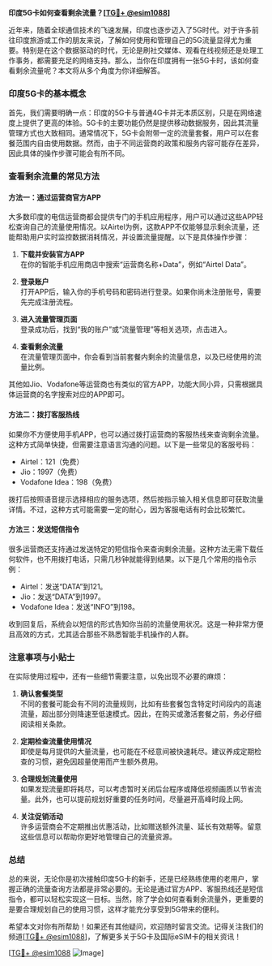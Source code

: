 **印度5G卡如何查看剩余流量？[[TG💪+ @esim1088](https://t.me/s/esim1088)]**

近年来，随着全球通信技术的飞速发展，印度也逐步迈入了5G时代。对于许多前往印度旅游或工作的朋友来说，了解如何使用和管理自己的5G流量显得尤为重要。特别是在这个数据驱动的时代，无论是刷社交媒体、观看在线视频还是处理工作事务，都需要充足的网络支持。那么，当你在印度拥有一张5G卡时，该如何查看剩余流量呢？本文将从多个角度为你详细解答。

### 印度5G卡的基本概念

首先，我们需要明确一点：印度的5G卡与普通4G卡并无本质区别，只是在网络速度上提供了更高的体验。5G卡的主要功能仍然是提供移动数据服务，因此其流量管理方式也大致相同。通常情况下，5G卡会附带一定的流量套餐，用户可以在套餐范围内自由使用数据。然而，由于不同运营商的政策和服务内容可能存在差异，因此具体的操作步骤可能会有所不同。

### 查看剩余流量的常见方法

#### 方法一：通过运营商官方APP

大多数印度的电信运营商都会提供专门的手机应用程序，用户可以通过这些APP轻松查询自己的流量使用情况。以Airtel为例，这款APP不仅能够显示剩余流量，还能帮助用户实时监控数据消耗情况，并设置流量提醒。以下是具体操作步骤：

1. **下载并安装官方APP**  
   在你的智能手机应用商店中搜索“运营商名称+Data”，例如“Airtel Data”。
   
2. **登录账户**  
   打开APP后，输入你的手机号码和密码进行登录。如果你尚未注册账号，需要先完成注册流程。

3. **进入流量管理页面**  
   登录成功后，找到“我的账户”或“流量管理”等相关选项，点击进入。

4. **查看剩余流量**  
   在流量管理页面中，你会看到当前套餐内剩余的流量信息，以及已经使用的流量比例。

其他如Jio、Vodafone等运营商也有类似的官方APP，功能大同小异，只需根据具体运营商的名字搜索对应的APP即可。

#### 方法二：拨打客服热线

如果你不方便使用手机APP，也可以通过拨打运营商的客服热线来查询剩余流量。这种方式简单快捷，但需要注意语言沟通的问题。以下是一些常见的客服号码：

- Airtel：121（免费）
- Jio：1997（免费）
- Vodafone Idea：198（免费）

拨打后按照语音提示选择相应的服务选项，然后按指示输入相关信息即可获取流量详情。不过，这种方式可能需要一定的耐心，因为客服电话有时会比较繁忙。

#### 方法三：发送短信指令

很多运营商还支持通过发送特定的短信指令来查询剩余流量。这种方法无需下载任何软件，也不用拨打电话，只需几秒钟就能得到结果。以下是几个常用的指令示例：

- Airtel：发送“DATA”到121。
- Jio：发送“DATA”到1997。
- Vodafone Idea：发送“INFO”到198。

收到回复后，系统会以短信的形式告知你当前的流量使用状况。这是一种非常方便且高效的方式，尤其适合那些不熟悉智能手机操作的人群。

### 注意事项与小贴士

在实际使用过程中，还有一些细节需要注意，以免出现不必要的麻烦：

1. **确认套餐类型**  
   不同的套餐可能会有不同的流量规则，比如有些套餐包含特定时间段内的高速流量，超出部分则降速至低速模式。因此，在购买或激活套餐之前，务必仔细阅读相关条款。

2. **定期检查流量使用情况**  
   即使是每月提供的大量流量，也可能在不经意间被快速耗尽。建议养成定期检查的习惯，避免因超量使用而产生额外费用。

3. **合理规划流量使用**  
   如果发现流量即将耗尽，可以考虑暂时关闭后台程序或降低视频画质以节省流量。此外，也可以提前规划好重要的任务时间，尽量避开高峰时段上网。

4. **关注促销活动**  
   许多运营商会不定期推出优惠活动，比如赠送额外流量、延长有效期等。留意这些信息可以帮助你更好地管理自己的流量资源。

### 总结

总的来说，无论你是初次接触印度5G卡的新手，还是已经熟练使用的老用户，掌握正确的流量查询方法都是非常必要的。无论是通过官方APP、客服热线还是短信指令，都可以轻松实现这一目标。当然，除了学会如何查看剩余流量外，更重要的是要合理规划自己的使用习惯，这样才能充分享受到5G带来的便利。

希望本文对你有所帮助！如果还有其他疑问，欢迎随时留言交流。记得关注我们的频道[[TG💪+ @esim1088](https://t.me/s/esim1088)]，了解更多关于5G卡及国际eSIM卡的相关资讯！

[[TG💪+ @esim1088](https://t.me/s/esim1088) ![Image](https://i.postimg.cc/4NQfJmqS/Snipaste-2025-05-13-00-14-12.png)]